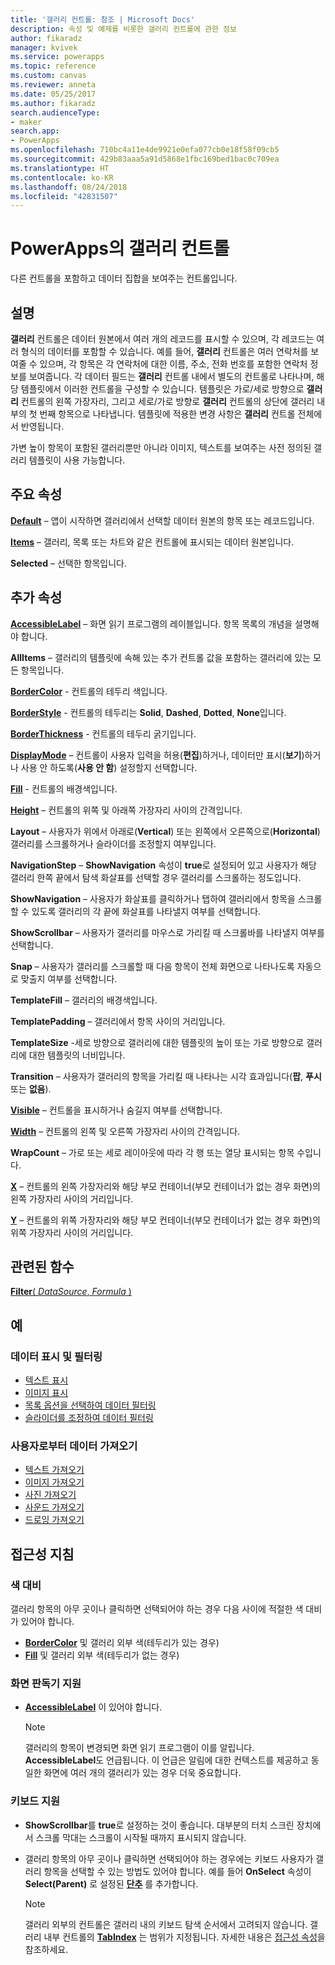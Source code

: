 ```yaml
---
title: '갤러리 컨트롤: 참조 | Microsoft Docs'
description: 속성 및 예제를 비롯한 갤러리 컨트롤에 관한 정보
author: fikaradz
manager: kvivek
ms.service: powerapps
ms.topic: reference
ms.custom: canvas
ms.reviewer: anneta
ms.date: 05/25/2017
ms.author: fikaradz
search.audienceType:
- maker
search.app:
- PowerApps
ms.openlocfilehash: 710bc4a11e4de9921e0efa077cb0e18f58f09cb5
ms.sourcegitcommit: 429b83aaa5a91d5868e1fbc169bed1bac0c709ea
ms.translationtype: HT
ms.contentlocale: ko-KR
ms.lasthandoff: 08/24/2018
ms.locfileid: "42831507"
---
```

# <a name="gallery-control-in-powerapps"></a>PowerApps의 갤러리 컨트롤
다른 컨트롤을 포함하고 데이터 집합을 보여주는 컨트롤입니다.

## <a name="description"></a>설명
**갤러리** 컨트롤은 데이터 원본에서 여러 개의 레코드를 표시할 수 있으며, 각 레코드는 여러 형식의 데이터를 포함할 수 있습니다. 예를 들어, **갤러리** 컨트롤은 여러 연락처를 보여줄 수 있으며, 각 항목은 각 연락처에 대한 이름, 주소, 전화 번호를 포함한 연락처 정보를 보여줍니다. 각 데이터 필드는 **갤러리** 컨트롤 내에서 별도의 컨트롤로 나타나며, 해당 템플릿에서 이러한 컨트롤을 구성할 수 있습니다. 템플릿은 가로/세로 방향으로 **갤러리** 컨트롤의 왼쪽 가장자리, 그리고 세로/가로 방향로 **갤러리** 컨트롤의 상단에 갤러리 내부의 첫 번째 항목으로 나타냅니다. 템플릿에 적용한 변경 사항은 **갤러리** 컨트롤 전체에서 반영됩니다.

가변 높이 항목이 포함된 갤러리뿐만 아니라 이미지, 텍스트를 보여주는 사전 정의된 갤러리 템플릿이 사용 가능합니다.

## <a name="key-properties"></a>주요 속성
**[Default](properties-core.md)**  – 앱이 시작하면 갤러리에서 선택할 데이터 원본의 항목 또는 레코드입니다.

**[Items](properties-core.md)** – 갤러리, 목록 또는 차트와 같은 컨트롤에 표시되는 데이터 원본입니다.

**Selected** – 선택한 항목입니다.

## <a name="additional-properties"></a>추가 속성
**[AccessibleLabel](properties-accessibility.md)** – 화면 읽기 프로그램의 레이블입니다. 항목 목록의 개념을 설명해야 합니다.

**AllItems** – 갤러리의 템플릿에 속해 있는 추가 컨트롤 값을 포함하는 갤러리에 있는 모든 항목입니다.

**[BorderColor](properties-color-border.md)** - 컨트롤의 테두리 색입니다.

**[BorderStyle](properties-color-border.md)** - 컨트롤의 테두리는 **Solid**, **Dashed**, **Dotted**, **None**입니다.

**[BorderThickness](properties-color-border.md)** - 컨트롤의 테두리 굵기입니다.

**[DisplayMode](properties-core.md)** – 컨트롤이 사용자 입력을 허용(**편집**)하거나, 데이터만 표시(**보기**)하거나 사용 안 하도록(**사용 안 함**) 설정할지 선택합니다.

**[Fill](properties-color-border.md)** - 컨트롤의 배경색입니다.

**[Height](properties-size-location.md)** – 컨트롤의 위쪽 및 아래쪽 가장자리 사이의 간격입니다.

**Layout** – 사용자가 위에서 아래로(**Vertical**) 또는 왼쪽에서 오른쪽으로(**Horizontal**) 갤러리를 스크롤하거나 슬라이더를 조정할지 여부입니다.

**NavigationStep** – **ShowNavigation** 속성이 **true**로 설정되어 있고 사용자가 해당 갤러리 한쪽 끝에서 탐색 화살표를 선택할 경우 갤러리를 스크롤하는 정도입니다.

**ShowNavigation** – 사용자가 화살표를 클릭하거나 탭하여 갤러리에서 항목을 스크롤할 수 있도록 갤러리의 각 끝에 화살표를 나타낼지 여부를 선택합니다.

**ShowScrollbar** – 사용자가 갤러리를 마우스로 가리킬 때 스크롤바를 나타낼지 여부를 선택합니다.

**Snap** – 사용자가 갤러리를 스크롤할 때 다음 항목이 전체 화면으로 나타나도록 자동으로 맞출지 여부를 선택합니다.

**TemplateFill** – 갤러리의 배경색입니다.

**TemplatePadding** – 갤러리에서 항목 사이의 거리입니다.

**TemplateSize** -세로 방향으로 갤러리에 대한 템플릿의 높이 또는 가로 방향으로 갤러리에 대한 템플릿의 너비입니다.

**Transition** – 사용자가 갤러리의 항목을 가리킬 때 나타나는 시각 효과입니다(**팝**, **푸시** 또는 **없음**).

**[Visible](properties-core.md)** – 컨트롤을 표시하거나 숨길지 여부를 선택합니다.

**[Width](properties-size-location.md)** – 컨트롤의 왼쪽 및 오른쪽 가장자리 사이의 간격입니다.

**WrapCount** – 가로 또는 세로 레이아웃에 따라 각 행 또는 열당 표시되는 항목 수입니다.

**[X](properties-size-location.md)** – 컨트롤의 왼쪽 가장자리와 해당 부모 컨테이너(부모 컨테이너가 없는 경우 화면)의 왼쪽 가장자리 사이의 거리입니다.

**[Y](properties-size-location.md)** – 컨트롤의 위쪽 가장자리와 해당 부모 컨테이너(부모 컨테이너가 없는 경우 화면)의 위쪽 가장자리 사이의 거리입니다.

## <a name="related-functions"></a>관련된 함수
[**Filter**( *DataSource*, *Formula* )](../functions/function-filter-lookup.md)

## <a name="examples"></a>예
### <a name="show-and-filter-data"></a>데이터 표시 및 필터링
* [텍스트 표시](control-text-box.md#show-data-in-a-gallery)
* [이미지 표시](control-image.md#show-a-set-of-images-from-a-data-source)
* [목록 옵션을 선택하여 데이터 필터링](control-drop-down.md#example)
* [슬라이더를 조정하여 데이터 필터링](control-slider.md#example)

### <a name="get-data-from-the-user"></a>사용자로부터 데이터 가져오기
* [텍스트 가져오기](control-text-input.md#collect-data)
* [이미지 가져오기](control-add-picture.md#add-images-to-an-image-gallery-control)
* [사진 가져오기](control-camera.md#example)
* [사운드 가져오기](control-microphone.md#example)
* [드로잉 가져오기](control-pen-input.md#create-a-set-of-images)


## <a name="accessibility-guidelines"></a>접근성 지침
### <a name="color-contrast"></a>색 대비
갤러리 항목의 아무 곳이나 클릭하면 선택되어야 하는 경우 다음 사이에 적절한 색 대비가 있어야 합니다.
* **[BorderColor](properties-color-border.md)** 및 갤러리 외부 색(테두리가 있는 경우)
* **[Fill](properties-color-border.md)** 및 갤러리 외부 색(테두리가 없는 경우)

### <a name="screen-reader-support"></a>화면 판독기 지원
* **[AccessibleLabel](properties-accessibility.md)** 이 있어야 합니다.

    > [!NOTE]
  > 갤러리의 항목이 변경되면 화면 읽기 프로그램이 이를 알립니다. **AccessibleLabel**도 언급됩니다. 이 언급은 알림에 대한 컨텍스트를 제공하고 동일한 화면에 여러 개의 갤러리가 있는 경우 더욱 중요합니다.

### <a name="keyboard-support"></a>키보드 지원
* **ShowScrollbar**를 **true**로 설정하는 것이 좋습니다. 대부분의 터치 스크린 장치에서 스크롤 막대는 스크롤이 시작될 때까지 표시되지 않습니다.
* 갤러리 항목의 아무 곳이나 클릭하면 선택되어야 하는 경우에는 키보드 사용자가 갤러리 항목을 선택할 수 있는 방법도 있어야 합니다. 예를 들어 **OnSelect** 속성이 **Select(Parent)** 로 설정된 **[단추](control-button.md)** 를 추가합니다.

    > [!NOTE]
  > 갤러리 외부의 컨트롤은 갤러리 내의 키보드 탐색 순서에서 고려되지 않습니다. 갤러리 내부 컨트롤의 **[TabIndex](properties-accessibility.md)** 는 범위가 지정됩니다. 자세한 내용은 [접근성 속성](properties-accessibility.md)을 참조하세요.
